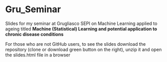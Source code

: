 # Gru_Seminar
Slides for my seminar at Grugliasco SEPI on Machine Learning applied to ageing
titled __Machine (Statistical) Learning and potential application to chronic disease conditions__

For those who are not GitHub users, to see the slides download the repository (clone or download green button on the right), unzip it and open the slides.html file in a browser
